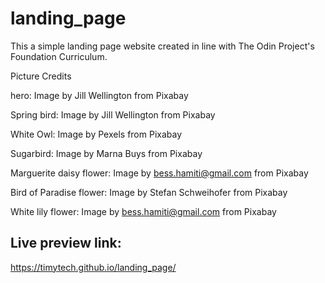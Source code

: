 # landing_page

This a simple landing page website created in line with The Odin Project's Foundation Curriculum.

Picture Credits

hero: Image by Jill Wellington from Pixabay

Spring bird: Image by Jill Wellington from Pixabay

White Owl: Image by Pexels from Pixabay

Sugarbird: Image by Marna Buys from Pixabay

Marguerite daisy flower: Image by bess.hamiti@gmail.com from Pixabay

Bird of Paradise flower: Image by Stefan Schweihofer from Pixabay

White lily flower: Image by bess.hamiti@gmail.com from Pixabay

## Live preview link:
https://timytech.github.io/landing_page/
